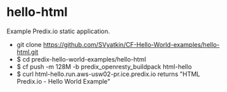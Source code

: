 hello-html
===========

Example Predix.io static application.

- git clone https://github.com/SVyatkin/CF-Hello-World-examples/hello-html.git
- $ cd predix-hello-world-examples/hello-html
- $ cf push -m 128M -b predix_openresty_buildpack html-hello
- $ curl html-hello.run.aws-usw02-pr.ice.predix.io  returns "HTML Predix.io - Hello World Example"


